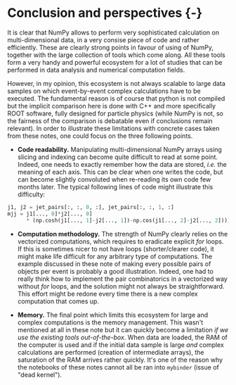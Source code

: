 # Conclusion and perspectives {-}

It is clear that NumPy allows to perform very sophisticated calculation on multi-dimensional data, in a very consise piece of code and rather efficiently. These are clearly strong points in favour of using of NumPy, together with the large collection of tools which come along. All these tools form a very handy and powerful ecosystem for a lot of studies that can be performed in data analysis and numerical computation fields.

However, in my opinion, this ecosystem is not always scalable to large data samples on which event-by-event complex calculations have to be executed. The fundamental reason is of course that python is not compiled but the implicit comparison here is done with C++ and more specifically ROOT software, fully designed for particle physics (while NumPy is not, so the fairness of the comparison is debatable even if conclusions remain relevant). In order to illustrate these limitations with concrete cases taken from these notes, one could focus on the three following points.

+ **Code readability.** Manipulating multi-dimensional NumPy arrays using slicing and indexing can become quite difficult to read at some point. Indeed, one needs to exactly remember how the data are stored, *i.e.* the meaning of each axis. This can be clear when one writes the code, but can become slightly convoluted when re-reading its own code few months later. The typical following lines of code might illustrate this difficulty:
```python
j1, j2 = jet_pairs[:, :, 0, :], jet_pairs[:, :, 1, :]
mjj = j1[..., 0]*j2[..., 0]
      * (np.cosh(j1[..., 1]-j2[..., 1])-np.cos(j1[..., 2]-j2[..., 2])))
```

+ **Computation methodology.** The strength of NumPy clearly relies on the vectorized computations, which requires to eradicate explicit *for* loops. If this is sometimes nicer to not have loops (shorter/clearer code), it might make life difficult for any arbitrary type of computations. The example discussed in these note of making every possible pairs of objects per event is probably a good illustration. Indeed, one had to really think how to implement the pair combinatorics in a vectorized way without *for* loops, and the solution might not always be straightforward. This effort might be redone every time there is a new complex computation that comes up.


+ **Memory.** The final point which limits this ecosystem for large and complex computations is the memory management. This wasn't mentioned at all in these note but it can quickly become a limitation *if we use the existing tools out-of-the-box*. When data are loaded, the RAM of the computer is used and if the initial data sample is large *and* complex calculations are performed (creation of intermediate arrays), the saturation of the RAM arrives rather quickly. It's one of the reason why the notebooks of these notes cannot all be ran into `mybinder` (issue of "dead kernel").
